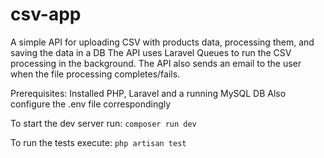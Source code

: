 # csv-app
 
A simple API for uploading CSV with products data, processing them, and saving the data in a DB
The API uses Laravel Queues to run the CSV processing in the background.
The API also sends an email to the user when the file processing completes/fails.

Prerequisites:
Installed PHP, Laravel and a running MySQL DB
Also configure the .env file correspondingly

To start the dev server run:
`composer run dev`

To run the tests execute:
`php artisan test`
